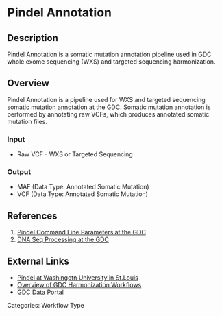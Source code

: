 # Pindel Annotation

## Description ##

Pindel Annotation is a somatic mutation annotation pipeline used in GDC whole exome sequencing (WXS) and targeted sequencing harmonization.

## Overview ##

Pindel Annotation is a pipeline used for WXS and targeted sequencing somatic mutation annotation at the GDC. Somatic mutation annotation is performed by annotating raw VCFs, which produces annotated somatic mutation files.

### Input

* Raw VCF - WXS or Targeted Sequencing

### Output

* MAF (Data Type: Annotated Somatic Mutation)
* VCF (Data Type: Annotated Somatic Mutation)

## References ##

1. [Pindel Command Line Parameters at the GDC](/Data/Bioinformatics_Pipelines/DNA_Seq_Variant_Calling_Pipeline/#pindel)
1. [DNA Seq Processing at the GDC](/Data/Bioinformatics_Pipelines/DNA_Seq_Variant_Calling_Pipeline/)

## External Links ##
* [Pindel at Washingotn University in St.Louis](https://gmt.genome.wustl.edu/packages/pindel/)
* [Overview of GDC Harmonization Workflows](https://github.com/NCI-GDC/gdc-workflow-overview/blob/master/README.md)
* [GDC Data Portal](https://portal.gdc.cancer.gov)

Categories: Workflow Type